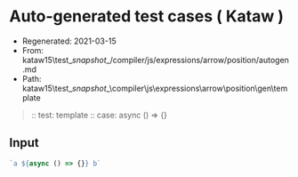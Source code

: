 # Auto-generated test cases ( Kataw )
- Regenerated: 2021-03-15
- From: kataw15\test\__snapshot__/compiler/js/expressions/arrow/position/autogen.md
- Path: kataw15\test\__snapshot__\compiler\js\expressions\arrow\position\gen\template
> :: test: template
> :: case: async () => {}
## Input

`````js
`a ${async () => {}} b`
`````
